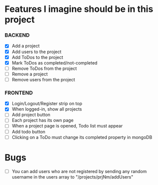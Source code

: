 # Features I imagine should be in this project
### BACKEND
- [x] Add a project
- [x] Add users to the project
- [x] Add ToDos to the project
- [x] Mark ToDos as completed/not-completed
- [ ] Remove ToDos from the project
- [ ] Remove a project
- [ ] Remove users from the project

### FRONTEND
- [x] Login/Logout/Register strip on top
- [x] When logged-in, show all projects
- [ ] Add project button
- [ ] Each project has its own page
- [ ] When a project page is opened, Todo list must appear
- [ ] Add todo button
- [ ] Clicking on a ToDo must change its completed property in mongoDB

# Bugs
- [ ] You can add users who are not registered by sending any random username in the users array to "/projects/prjNm/addUsers"